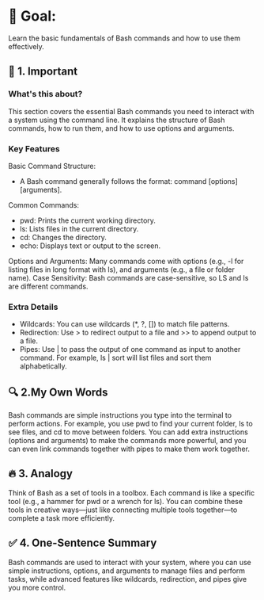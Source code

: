 # 🎯 Goal:
Learn the basic fundamentals of Bash commands and how to use them effectively.

## 🧠 1. Important

### What's this about?
This section covers the essential Bash commands you need to interact with a system using the command line. It explains the structure of Bash commands, how to run them, and how to use options and arguments.

### Key Features
Basic Command Structure:
 - A Bash command generally follows the format: command [options] [arguments].

Common Commands:
 - pwd: Prints the current working directory.
 - ls: Lists files in the current directory.
 - cd: Changes the directory.
 - echo: Displays text or output to the screen.
 
Options and Arguments: Many commands come with options (e.g., -l for listing files in long format with ls), and arguments (e.g., a file or folder name).
Case Sensitivity: Bash commands are case-sensitive, so LS and ls are different commands.

### Extra Details
 - Wildcards: You can use wildcards (*, ?, []) to match file patterns.
 - Redirection: Use > to redirect output to a file and >> to append output to a file.
 - Pipes: Use | to pass the output of one command as input to another command. For example, ls | sort will list files and sort them alphabetically.

## 🔍 2.My Own Words
Bash commands are simple instructions you type into the terminal to perform actions. For example, you use pwd to find your current folder, ls to see files, and cd to move between folders. You can add extra instructions (options and arguments) to make the commands more powerful, and you can even link commands together with pipes to make them work together.

## 🔥 3. Analogy
Think of Bash as a set of tools in a toolbox. Each command is like a specific tool (e.g., a hammer for pwd or a wrench for ls). You can combine these tools in creative ways—just like connecting multiple tools together—to complete a task more efficiently.

## ✅ 4. One-Sentence Summary
Bash commands are used to interact with your system, where you can use simple instructions, options, and arguments to manage files and perform tasks, while advanced features like wildcards, redirection, and pipes give you more control.

